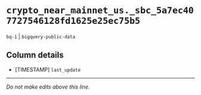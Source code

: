 # `crypto_near_mainnet_us._sbc_5a7ec407727546128fd1625e25ec75b5`
`bq-1` | `bigquery-public-data`

## Column details
* [TIMESTAMP] `last_update`

-------------------------------------------------------------------------------
*Do not make edits above this line.*
